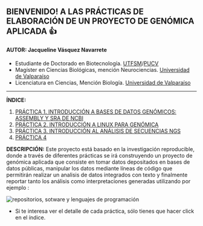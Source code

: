 
## BIENVENIDO! A LAS PRÁCTICAS DE ELABORACIÓN DE UN PROYECTO DE GENÓMICA APLICADA :+1:


#### AUTOR: **Jacqueline Vásquez Navarrete**
- Estudiante de Doctorado en Biotecnología. [UTFSM](https://www.usm.cl/)/[PUCV](https://www.pucv.cl/)
- Magíster en Ciencias Biológicas, mención Neurociencias. [Universidad de Valparaíso](https://www.uv.cl/)  
- Licenciatura en Ciencias, Mención Biología. [Universidad de Valparaíso](https://www.uv.cl/)  
------------------------------------------------------------------------------------------------------------------------------------------------------
**ÍNDICE:**
1. [PRÁCTICA 1. INTRODUCCIÓN A BASES DE DATOS GENÓMICOS: ASSEMBLY Y SRA DE NCBI](https://github.com/GenomicsEducation/Jacqueline-Vasquez/blob/7ac4055b4f8a939632cc074e6e243ea79a3b0930/PR%C3%81CTICA%201/DESCRIPCI%C3%93N%20COMPLETA%20PR%C3%81CTICA%201.md)
2. [PRÁCTICA 2. INTRODUCCIÓN A LINUX PARA GENÓMICA](https://github.com/GenomicsEducation/Jacqueline-Vasquez/blob/ebb7b680681395ae19a7caf58b71743b277a8dc2/PR%C3%81CTICA%202/DESCRIPCI%C3%93N%20COMPLETA%20PR%C3%81CTICA%202.md)
3. [PRÁCTICA 3. INTRODUCCIÓN AL ANÁLISIS DE SECUENCIAS NGS](https://github.com/GenomicsEducation/Jacqueline-Vasquez/blob/35bac64d458bd78fdc856abd80e7596e663460ef/PR%C3%81CTICA%203/DESCRIPCI%C3%93N%20COMPLETA%20PR%C3%81CTICA%203.md)
4. [PRÁCTICA 4](#id4)
<div id='id1' />

**DESCRIPCIÓN:**
Este proyecto está basado en la investigación reproducible, donde a través de diferentes prácticas se irá construyendo un proyecto de genómica aplicada que consiste en tomar datos depositados en bases de datos públicas, manipular los datos mediante líneas de código que permitirán realizar un analisis de datos integrados con texto y finalmente reportar tanto los análisis como interpretaciones generadas utilizando por ejemplo :

![repositorios, sotware y lenguajes de programación](https://user-images.githubusercontent.com/84527634/122594001-741f0980-d034-11eb-8083-12c5d7777dc5.png)

* Si te interesa ver el detalle de cada práctica, sólo tienes que hacer click en el índice.

